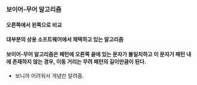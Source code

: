 ### 보이어-무어 알고리즘
#### 오른쪽에서 왼쪽으로 비교
#### 대부분의 상용 소프트웨어에서 채택하고 있는 알고리즘
#### 보이어-무어 알고리즘은 패턴에 오른쪽 끝에 있는 문자가 불일치하고 이 문자가 패턴 내에 존재하지 않는 경우, 이동 거리는 무려 패턴의 길이만큼이 된다.

* 보니까 어려워서 개념만 알려줌.
